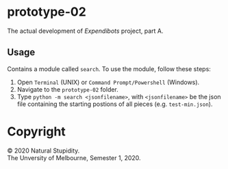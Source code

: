 # prototype-02
The actual development of _Expendibots_ project, part A. <br>

## Usage
Contains a module called `search`.
To use the module, follow these steps:
1. Open `Terminal` (UNIX) or `Command Prompt/Powershell` (Windows).
2. Navigate to the `prototype-02` folder.
3. Type `python -m search <jsonfilename>`, with `<jsonfilename>` be
the json file containing the starting postions of all pieces 
(e.g. `test-min.json`).

# Copyright
© 2020 Natural Stupidity. <br>
The Unversity of Melbourne, Semester 1, 2020. <br>
